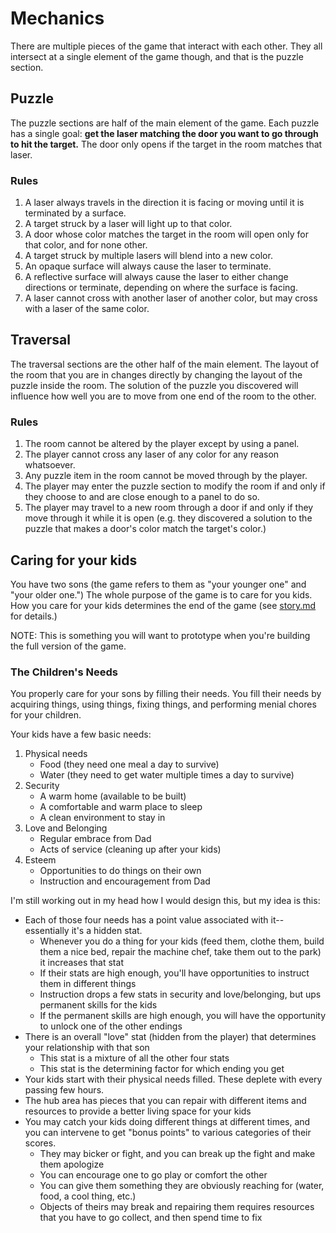 # Mechanics

There are multiple pieces of the game that interact with each other. They all intersect at a single element of the game though, and that is the puzzle section.

## Puzzle

The puzzle sections are half of the main element of the game. Each puzzle has a single goal: **get the laser matching the door you want to go through to hit the target.** The door only opens if the target in the room matches that laser.

### Rules

1. A laser always travels in the direction it is facing or moving until it is terminated by a surface.
2. A target struck by a laser will light up to that color.
3. A door whose color matches the target in the room will open only for that color, and for none other.
4. A target struck by multiple lasers will blend into a new color.
5. An opaque surface will always cause the laser to terminate.
6. A reflective surface will always cause the laser to either change directions or terminate, depending on where the surface is facing.
7. A laser cannot cross with another laser of another color, but may cross with a laser of the same color.

## Traversal

The traversal sections are the other half of the main element. The layout of the room that you are in changes directly by changing the layout of the puzzle inside the room. The solution of the puzzle you discovered will influence how well you are to move from one end of the room to the other.

### Rules

1. The room cannot be altered by the player except by using a panel.
2. The player cannot cross any laser of any color for any reason whatsoever.
3. Any puzzle item in the room cannot be moved through by the player.
4. The player may enter the puzzle section to modify the room if and only if they choose to and are close enough to a panel to do so.
5. The player may travel to a new room through a door if and only if they move through it while it is open (e.g. they discovered a solution to the puzzle that makes a door's color match the target's color.)

## Caring for your kids

You have two sons (the game refers to them as "your younger one" and "your older one.") The whole purpose of the game is to care for you kids. How you care for your kids determines the end of the game (see [story.md](story.md) for details.)

NOTE: This is something you will want to prototype when you're building the full version of the game.

### The Children's Needs

You properly care for your sons by filling their needs. You fill their needs by acquiring things, using things, fixing things, and performing menial chores for your children.

Your kids have a few basic needs:

1. Physical needs
	* Food (they need one meal a day to survive)
	* Water (they need to get water multiple times a day to survive)
2. Security
	* A warm home (available to be built)
	* A comfortable and warm place to sleep
	* A clean environment to stay in
3. Love and Belonging
	* Regular embrace from Dad
	* Acts of service (cleaning up after your kids)
4. Esteem
	* Opportunities to do things on their own
	* Instruction and encouragement from Dad

I'm still working out in my head how I would design this, but my idea is this:

* Each of those four needs has a point value associated with it--essentially it's a hidden stat.
	* Whenever you do a thing for your kids (feed them, clothe them, build them a nice bed, repair the machine chef, take them out to the park) it increases that stat
	* If their stats are high enough, you'll have opportunities to instruct them in different things
	* Instruction drops a few stats in security and love/belonging, but ups permanent skills for the kids
	* If the permanent skills are high enough, you will have the opportunity to unlock one of the other endings
* There is an overall "love" stat (hidden from the player) that determines your relationship with that son
	* This stat is a mixture of all the other four stats
	* This stat is the determining factor for which ending you get
* Your kids start with their physical needs filled. These deplete with every passing few hours.
* The hub area has pieces that you can repair with different items and resources to provide a better living space for your kids
* You may catch your kids doing different things at different times, and you can intervene to get "bonus points" to various categories of their scores.
	* They may bicker or fight, and you can break up the fight and make them apologize
	* You can encourage one to go play or comfort the other
	* You can give them something they are obviously reaching for (water, food, a cool thing, etc.)
	* Objects of theirs may break and repairing them requires resources that you have to go collect, and then spend time to fix